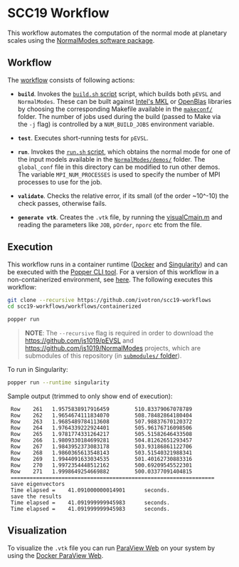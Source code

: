 # SCC19 Workflow

This workflow automates the computation of the normal mode at 
planetary scales using the [NormalModes software package][nmgh].

## Workflow

The [workflow](./main.workflow) consists of following actions:

  * **`build`**. Invokes the [`build.sh` script](./scripts/build.sh) 
    script, which builds both `pEVSL` and `NormalModes`. These can be 
    built against [Intel's MKL][mkl] or [OpenBlas][oblas] libraries by 
    choosing the corresponding Makefile available in the 
    [`makeconf/`](./makeconf) folder. The number of jobs used during 
    the build (passed to Make via the `-j` flag) is controlled by a 
    `NUM_BUILD_JOBS` environment variable.

  * **`test`**. Executes short-running tests for `pEVSL`.

  * **`run`**. Invokes the [`run.sh` script](./scripts/run.sh), which 
    obtains the normal mode for one of the input models available in 
    the [`NormalModes/demos/`][demos] folder. The `global_conf` file 
    in this directory can be modified to run other demos. The variable 
    `MPI_NUM_PROCESSES` is used to specify the number of MPI processes 
    to use for the job.

  * **`validate`**. Checks the relative error, if its small (of the order ~10^-10)
  the check passes, otherwise fails.

  * **`generate vtk`**. Creates the `.vtk` file, by running the [visualCmain.m](./scripts/visualCmain.m)
  and reading the parameters like `JOB`, `pOrder`, `nporc` etc from the file.

## Execution

This workflow runs in a container runtime ([Docker][docker] and 
[Singularity][singularity]) and can be executed with the [Popper CLI 
tool][popper]. For a version of this workflow in a non-containerized 
environment, see [here](../containerless). The following executes this 
workflow:

```bash
git clone --recursive https://github.com/ivotron/scc19-workflows
cd scc19-workflows/workflows/containerized

popper run
```

> **NOTE**: The `--recursive` flag is required in order to download 
> the <https://github.com/js1019/pEVSL> and 
> <https://github.com/js1019/NormalModes> projects, which are 
> submodules of this repository (in [`submodules/` 
> folder](../../submodules)).

To run in Singularity:

```bash
popper run --runtime singularity
```

Sample output
(trimmed to only show end of execution):

```
 Row    261   1.9575838917916459        510.83379067078789
 Row    262   1.9654674111834070        508.78482864180404
 Row    263   1.9685489784113608        507.98837670120372
 Row    264   1.9764339222924401        505.96176716098506
 Row    265   1.9781774331264217        505.51582646433508
 Row    266   1.9809330184699281        504.81262651293457
 Row    267   1.9843952373083178        503.93186861122706
 Row    268   1.9860365613548143        503.51540321988341
 Row    269   1.9944091633034535        501.40162730883316
 Row    270   1.9972354448512162        500.69209545522301
 Row    271   1.9998649254669882        500.03377091404815
 ================================================================
 save eigenvectors
 Time elapsed =    41.091000000014901      seconds.
 save the results
 Time elapsed =    41.091999999945983      seconds.
 Time elapsed =    41.091999999945983      seconds.
```

## Visualization

To visualize the `.vtk` file you can run [ParaView Web][paraview]
on your system by using the [Docker ParaView Web][pvw-docker].


[pevsl]: https://github.com/js1019/pEVSL
[planetary-model]: https://github.com/js1019/PlanetaryModels#planetary-model-builder
[mkl]: https://software.intel.com/en-us/mkl
[oblas]: https://github.com/xianyi/OpenBLAS/wiki
[make]: https://www.gnu.org/software/make/manual/make.html
[docker]: https://get.docker.com
[popper]: https://github.com/systemslab/popper
[singularity]: https://github.com/sylabs/singularity
[demos]: https://github.com/js1019/NormalModes/tree/master/demos
[nmgh]: https://github.com/js1019/NormalModes
[pvw-docker]: https://github.com/ivotron/docker-paraviewweb
[paraview]: http://kitware.github.io/paraviewweb/
